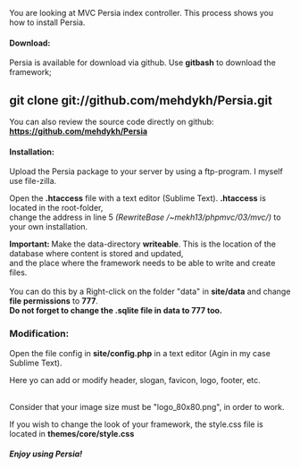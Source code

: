 You are looking at MVC Persia index controller.
This process shows you how to install Persia.

<h4>Download:</h4>

Persia is available for download via github. Use <b>gitbash</b> to download the framework;

<h2>git clone git://github.com/mehdykh/Persia.git</h2>


You can also review the source code directly on github: <b>https://github.com/mehdykh/Persia</b>

<h4>Installation:</h4>

Upload the Persia package to your server by using a ftp-program. I myself use file-zilla.

Open the <b>.htaccess</b> file with a text editor (Sublime Text). <b>.htaccess</b> is located in the root-folder,
<br>change the address in line 5 <i>(RewriteBase /~mekh13/phpmvc/03/mvc/)</i> to your own installation.

<b>Important: </b>Make the data-directory <b>writeable</b>. This is the location of the database where content is stored and updated,
<br>and the place where the framework needs to be able to write and create files. 
<br>
<br>You can do this by a Right-click on the folder "data" in <b>site/data</b> and change <b>file permissions</b> to <b>777</b>. 
<br><b>Do not forget to change the .sqlite file in data to 777 too.</b>
<p>

<h3>Modification:</h3>

Open the file config in <b>site/config.php</b> in a text editor (Agin in my case Sublime Text).

Here yo can add or modify header, slogan, favicon, logo, footer, etc.

<br>Consider that your image size must be "logo_80x80.png", in order to work. 

If you wish to change the look of your framework, the style.css file is located in <b>themes/core/style.css</b>

<h5>Enjoy using Persia!</h5>
